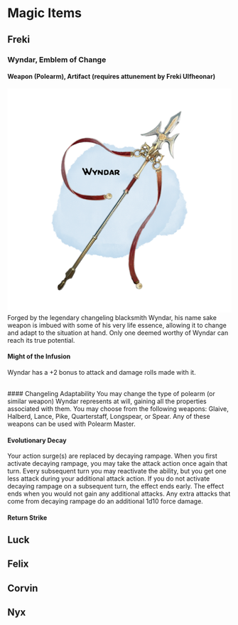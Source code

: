 # Magic Items

## Freki

### Wyndar, Emblem of Change
#### Weapon (Polearm), Artifact (requires attunement by Freki Ulfheonar)

<!-- <div class="imgoverflow"> -->
<span class="leftimg smallimg"><img src="/assets/wyndar.png"/></span>
Forged by the legendary changeling blacksmith Wyndar, his name sake weapon is imbued with some of his very life essence, allowing it to change and adapt to the situation at hand. Only one deemed worthy of Wyndar can reach its true potential.
<!-- </div> -->

#### Might of the Infusion
Wyndar has a +2 bonus to attack and damage rolls made with it.

<br>
#### Changeling Adaptability
You may change the type of polearm (or similar weapon)  Wyndar represents at will, gaining all the properties associated with them. You may choose from the following weapons: Glaive, Halberd, Lance, Pike, Quarterstaff, Longspear, or Spear. Any of these weapons can be used with Polearm Master.

#### Evolutionary Decay
Your action surge(s) are replaced by decaying rampage. When you first activate decaying rampage, you may take the attack action once again that turn. Every subsequent turn you may reactivate the ability, but you get one less attack during your additional attack action. If you do not activate decaying rampage on a subsequent turn, the effect ends early. The effect ends when you would not gain any additional attacks. Any extra attacks that come from decaying rampage do an additional 1d10 force damage.

#### Return Strike

## Luck

## Felix

## Corvin

## Nyx
